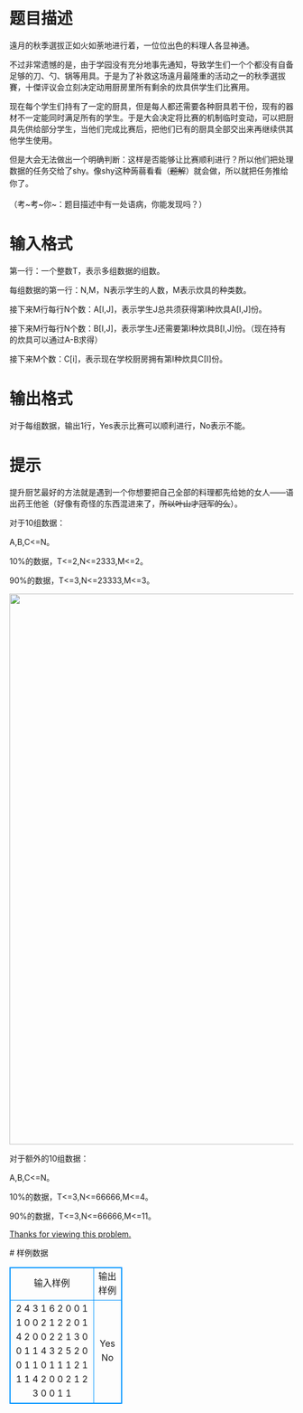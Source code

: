 # 

 
 # 题目描述 
<p align="left">遠月的秋季選拔正如火如荼地进行着，一位位出色的料理人各显神通。</p>

<p align="left">不过非常遗憾的是，由于学园没有充分地事先通知，导致学生们一个个都没有自备足够的刀、勺、锅等用具。于是为了补救这场遠月最隆重的活动之一的秋季選拔賽，十傑评议会立刻决定动用厨房里所有剩余的炊具供学生们比赛用。</p>

<p align="left">现在每个学生们持有了一定的厨具，但是每人都还需要各种厨具若干份，现有的器材不一定能同时满足所有的学生。于是大会决定将比赛的机制临时变动，可以把厨具先供给部分学生，当他们完成比赛后，把他们已有的厨具全部交出来再继续供其他学生使用。</p>

<p align="left">但是大会无法做出一个明确判断：这样是否能够让比赛顺利进行？所以他们把处理数据的任务交给了shy。像shy这种蒟蒻看看（<strike><span style="line-height: 20.8px;">题</span></strike><span style="line-height: 1.6em;"><strike>解</strike>）就会做，所以就把任务推给你了。</span></p>

<p align="left">（考~考~你~：题目描述中有一处语病，你能发现吗？）</p> 

 
 # 输入格式 
<p align="left">第一行：一个整数T，表示多组数据的组数。</p>

<p align="left">每组数据的第一行：N,M，N表示学生的人数，M表示炊具的种类数。</p>

<p align="left">接下来M行每行N个数：A[I,J]，表示学生J总共须获得第I种炊具A[I,J]份。</p>

<p align="left">接下来M行每行N个数：B[I,J]，表示学生J还需要第I种炊具B[I,J]份。（现在持有的炊具可以通过A-B求得）</p>

<p align="left">接下来M个数：C[i]，表示现在学校厨房拥有第I种炊具C[I]份。</p> 

 
 # 输出格式 
<p align="left">对于每组数据，输出1行，Yes表示比赛可以顺利进行，No表示不能。</p> 

 
 # 提示 
<p align="left">提升厨艺最好的方法就是遇到一个你想要把自己全部的料理都先给她的女人&mdash;&mdash;语出药王他爸（好像有奇怪的东西混进来了，<strike>所以叶山才冠军的么</strike>）。</p>

<p align="left">对于10组数据：</p>

<p align="left">A,B,C&lt;=N。</p>

<p align="left">10%的数据，T&lt;=2,N&lt;=2333,M&lt;=2。</p>

<p align="left">90%的数据，T&lt;=3,N&lt;=23333,M&lt;=3。</p>

<p align="left"><img alt="" src="/source/joyoi/tyvj-4605/img/aHR0cDovL3d3dy5qb3lvaS5jbi9wcm9ibGVtL3R5dmotNDYwNS9odHRwOi8vd3d3LnR5dmouY24vQXZhdGFyLzQyNTA3" style="width: 690px; height: 975px;" /></p>

<p align="left">对于额外的10组数据：</p>

<p align="left">A,B,C&lt;=N。</p>

<p align="left">10%的数据，T&lt;=3,N&lt;=66666,M&lt;=4。</p>

<p align="left">90%的数据，T&lt;=3,N&lt;=66666,M&lt;=11。</p>

<p align="left"><u>Thanks&nbsp;for&nbsp;viewing&nbsp;this&nbsp;problem.</u></p> 
# 样例数据
<style>
        table,table tr th, table tr td { border:1px solid #0094ff; }
        table { width: 200px; min-height: 25px; line-height: 25px; text-align: center; border-collapse: collapse;}   
    </style>
<table>
	<tr>
		<td>输入样例</td>
		<td>输出样例</td>
	</tr>
<tr><td>2
4 3
1 6 2 0
0 1 1 0
0 2 1 2
2 0 1 4
2 0 0 2
2 1 3 0
0 1 1
4 3
2 5 2 0
0 1 1 0
1 1 1 2
1 1 1 4
2 0 0 2
1 2 3 0
0 1 1</td><td>Yes
No
</td></tr></table>

